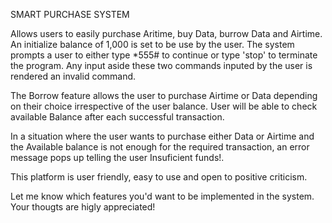 SMART PURCHASE SYSTEM

Allows users to easily purchase Aritime, buy Data, burrow Data and Airtime.
An initialize balance of 1,000 is set to be use by the user.
The system prompts a user to either type *555# to continue or type 'stop' to terminate the program.
Any input aside these two commands inputed by the user is rendered an invalid command.

The Borrow feature allows the user to purchase Airtime or Data depending on their choice irrespective of the user balance.
User will be able to check available Balance after each successful transaction.

In a situation where the user wants to purchase either Data or Airtime and the Available balance is not enough for the required transaction,
an error message pops up telling the user Insuficient funds!.

This platform is user friendly, easy to use and open to positive criticism.

Let me know which features you'd want to be implemented in the system.
Your thougts are higly appreciated!
